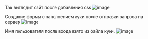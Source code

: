 Так выглядит сайт после добавления css
![image](https://github.com/user-attachments/assets/1db1d398-4966-4508-ab8b-f72e0e355e3b)

Создание формы с заполнением куки после отправки запроса на сервер
![image](https://github.com/user-attachments/assets/5782aea8-2fba-48d0-a115-132ec4f584e7)

Имя пользователя после входа взято из файла куки.
![image](https://github.com/user-attachments/assets/d05f8e5b-6def-40e8-bd12-450dca7fccc5)
